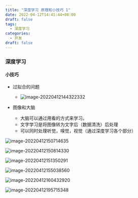 ```yaml
---
title: "深度学习 原理和小技巧 1"
date: 2022-04-12T14:41:44+08:00
draft: false
tags:
  - 深度学习
categories:
  - 开发
draft: false 
---
```


### 深度学习

#### 小技巧

+ 过拟合的问题
  + ![image-20220412144322332](https://link.ap1.storjshare.io/raw/jxl7tkgemjfqomuhhv3epaakfcqq/picgo/picgo/2022/04/27ad73304b1fda5f5e5847df563b9664.png)

+ 图像和大脑
  + 大脑可以通过用看的方式来学习。
  + 文字学习是将图像转为文字后（数据清洗）后处理
  + 可以同时处理听觉，嗅觉，视觉（通过深度学习各个部分）

![image-20220412150714635](https://link.ap1.storjshare.io/raw/jxl7tkgemjfqomuhhv3epaakfcqq/picgo/picgo/2022/04/fad4d9be098f00309a1c8c8f07129850.png)

![image-20220412150814330](https://link.ap1.storjshare.io/raw/jxl7tkgemjfqomuhhv3epaakfcqq/picgo/picgo/2022/04/81fe33e3f4052374bc4b5942e76ee323.png)

![image-20220412151350291](https://link.ap1.storjshare.io/raw/jxl7tkgemjfqomuhhv3epaakfcqq/picgo/picgo/2022/04/a85aa9c1399fe9ddbf87d7325930312f.png)

![image-20220412155038560](https://link.ap1.storjshare.io/raw/jxl7tkgemjfqomuhhv3epaakfcqq/picgo/picgo/2022/04/415f62cb5dd4abb69ac6f70c53c2866b.png)

![image-20220412160432920](https://link.ap1.storjshare.io/raw/jxl7tkgemjfqomuhhv3epaakfcqq/picgo/picgo/2022/04/8191569434448d2232f8e1669b7f59fe.png)

![image-20220412195715348](https://link.ap1.storjshare.io/raw/jxl7tkgemjfqomuhhv3epaakfcqq/picgo/picgo/2022/04/0aeafb1ae577a6b042d1647a8e08e77e.png)

